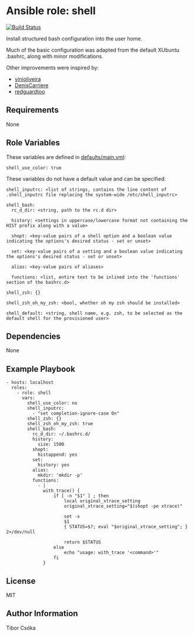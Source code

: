 Ansible role: shell
=========

[![Build Status](https://travis-ci.com/Provizanta/ansible-role-shell.svg?branch=master)](https://travis-ci.com/Provizanta/ansible-role-shell)

Install structured bash configuration into the user home.

Much of the basic configuration was adapted from the default XUbuntu .bashrc, along with minor modifications.

Other improvements were inspired by:
- [vinioliveira](https://gist.github.com/vinioliveira/909111)
- [DenisCarriere](https://github.com/DenisCarriere/.bashrc.git)
- [redguardtoo](https://gist.github.com/redguardtoo/01868d7a13817c9845e8)

Requirements
------------

None

Role Variables
--------------

These variables are defined in [defaults/main.yml](./defaults/main.yml):

    shell_use_color: true

These variables do not have a default value and can be specified:

    shell_inputrc: <list of strings, contains the line content of .shell_inputrc file replacing the system-wide /etc/shell_inputrc>

    shell_bash:
      rc_d_dir: <string, path to the rc.d dir>

      history: <settings in uppercase/lowercase format not containing the HIST prefix along with a value>

      shopt: <key-value pairs of a shell option and a boolean value indicating the options's desired status - set or unset>

      set: <key-value pairs of a setting and a boolean value indicating the options's desired status - set or unset>

      alias: <key-value pairs of aliases>

      functions: <list, entire text to be inlined into the 'functions' section of the bashrc.d>

    shell_zsh: {}

    shell_zsh_oh_my_zsh: <bool, whether oh my zsh should be installed>

    shell_default: <string, shell name, e.g. zsh, to be selected as the default shell for the provisioned user>


Dependencies
------------

None

Example Playbook
----------------

    - hosts: localhost
      roles:
        - role: shell
          vars:
            shell_use_color: no
            shell_inputrc:
              - "set completion-ignore-case On"
            shell_zsh: {}
            shell_zsh_oh_my_zsh: true
            shell_bash:
              rc_d_dir: ~/.bashrc.d/
              history:
                size: 1500
              shopt:
                histappend: yes
              set:
                history: yes
              alias:
                mkdir: 'mkdir -p'
              functions:
                - |
                  with_trace() {
                      if [ -n "$1" ] ; then
                          local original_xtrace_setting
                          original_xtrace_setting="$(shopt -po xtrace)"

                          set -x
                          $1
                          { STATUS=$?; eval "$original_xtrace_setting"; } 2>/dev/null

                          return $STATUS
                      else
                          echo "usage: with_trace '<command>'"
                      fi
                  }

License
-------

MIT

Author Information
------------------

Tibor Csóka
